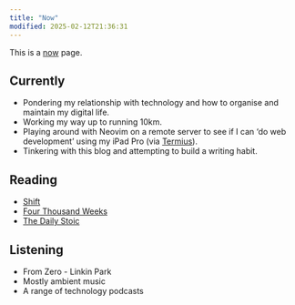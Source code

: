 ```yaml
---
title: "Now"
modified: 2025-02-12T21:36:31
---
```


This is a [now](https://nownownow.com/about) page.

## Currently

- Pondering my relationship with technology and how to organise and maintain my digital life.
- Working my way up to running 10km.
- Playing around with Neovim on a remote server to see if I can ‘do web development’ using my iPad Pro (via [Termius](https://termius.com/free-ssh-client-for-ipad)).
- Tinkering with this blog and attempting to build a writing habit.

## Reading

- [Shift](https://www.kobo.com/au/en/ebook/shift-16)
- [Four Thousand Weeks](https://www.kobo.com/au/en/ebook/four-thousand-weeks)
- [The Daily Stoic](https://www.kobo.com/au/en/ebook/the-daily-stoic-366-meditations-on-wisdom-perseverance-and-the-art-of-living-featuring-new-translations-of-seneca-epictetus-and-marcus-aurelius)

## Listening

- From Zero - Linkin Park
- Mostly ambient music
- A range of technology podcasts